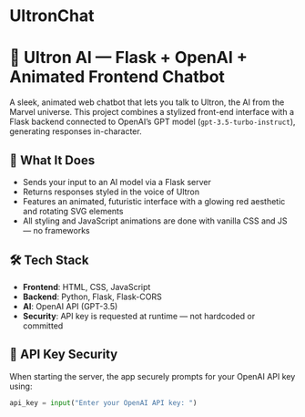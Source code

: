 # UltronChat
# 🤖 Ultron AI — Flask + OpenAI + Animated Frontend Chatbot

A sleek, animated web chatbot that lets you talk to Ultron, the AI from the Marvel universe. This project combines a stylized front-end interface with a Flask backend connected to OpenAI’s GPT model (`gpt-3.5-turbo-instruct`), generating responses in-character.

## 🧠 What It Does

- Sends your input to an AI model via a Flask server
- Returns responses styled in the voice of Ultron
- Features an animated, futuristic interface with a glowing red aesthetic and rotating SVG elements
- All styling and JavaScript animations are done with vanilla CSS and JS — no frameworks

## 🛠️ Tech Stack

- **Frontend**: HTML, CSS, JavaScript
- **Backend**: Python, Flask, Flask-CORS
- **AI**: OpenAI API (GPT-3.5)
- **Security**: API key is requested at runtime — not hardcoded or committed

## 🔐 API Key Security

When starting the server, the app securely prompts for your OpenAI API key using:

```python
api_key = input("Enter your OpenAI API key: ")

